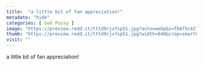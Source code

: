 ```yaml
---
title:  "a little bit of fan appreciation!"
metadate: "hide"
categories: [ God Pussy ]
image: "https://preview.redd.it/tttd9rjvfsp51.jpg?auto=webp&s=fb6f5c42fd1cad6b61a16e09f7c11f24d527d68c"
thumb: "https://preview.redd.it/tttd9rjvfsp51.jpg?width=640&crop=smart&auto=webp&s=d076d50321b845cbcb8ab8cbb11e3fa7ce95c655"
visit: ""
---
```

a little bit of fan appreciation!
